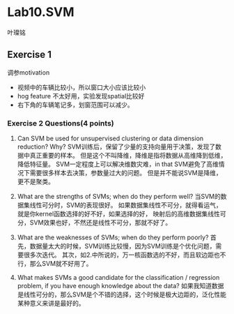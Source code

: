 # Lab10.SVM
叶璨铭

## Exercise 1
调参motivation
- 视频中的车辆比较小，所以窗口大小应该比较小
- hog feature 不太好用，实验发现spatial比较好
- 右下角的车辆笔记多，划窗范围可以减少。

### Exercise 2 Questions(4 points)

1. Can SVM be used for unsupervised clustering or data dimension reduction? Why?
SVM训练后，保留了少量的支持向量用于决策，发现了数据中真正重要的样本。
但是这个不叫降维，降维是指将数据从高维降到低维，降低特征量。
SVM一定程度上可以解决维数灾难，in that SVM避免了高维情况下需要很多样本去决策，参数量过大的问题。
但是并不能说SVM是降维，更不是聚类。

2. What are the strengths of SVMs; when do they perform well?
当SVM的数据集线性可分时，SVM的表现很好。
如果数据集线性不可分，就得看运气，就是你kernel函数选择的好不好，如果选择的好，
映射后的高维数据集线性可分，SVM效果也好，不然还是线性不可分，那就不好了。

3. What are the weaknesses of SVMs; when do they perform poorly?
首先，数据量太大的时候，SVM训练比较慢，因为SVM训练是个优化问题，需要很多次迭代。
其次，如2.中所说的，万一核函数选的不好，而且软边距也不行，那么SVM就不好用了。

4. What makes SVMs a good candidate for the classification / regression problem, if you have enough knowledge about the data?
如果我知道数据是线性可分的，那么SVM是个不错的选择，这个时候是极大边距的，泛化性能某种意义来讲是最好的。